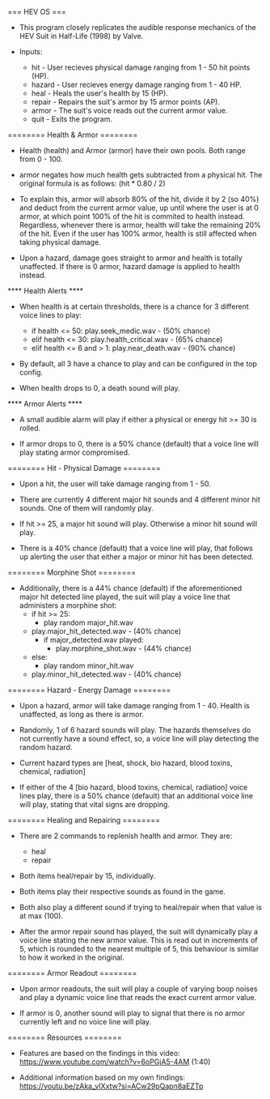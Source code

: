 === HEV OS ===

- This program closely replicates the audible response mechanics of the
  HEV Suit in Half-Life (1998) by Valve.

- Inputs:
	- hit 		- User recieves physical damage ranging from 1 - 50 hit points (HP).
	- hazard 	- User recieves energy damage ranging from 1 - 40 HP.
	- heal		- Heals the user's health by 15 (HP).
	- repair	- Repairs the suit's armor by 15 armor points (AP).
	- armor		- The suit's voice reads out the current armor value.
	- quit		- Exits the program.

========   Health & Armor   ========

- Health (health) and Armor (armor) have their own pools. Both range from 0 - 100.
  
- armor negates how much health gets subtracted from a physical hit. The original
  formula is as follows:
  (hit * 0.80 / 2)

- To explain this, armor will absorb 80% of the hit, divide it by 2 (so 40%) and deduct
  from the current armor value, up until where the user is at 0 armor, at which point
  100% of the hit is commited to health instead.
  Regardless, whenever there is armor, health will take the remaining 20% of the hit.
  Even if the user has 100% armor, health is still affected when taking physical damage.

- Upon a hazard, damage goes straight to armor and health is totally unaffected. If there
  is 0 armor, hazard damage is applied to health instead.

****   Health Alerts   ****

- When health is at certain thresholds, there is a chance for 3 different voice lines to
  play:
	- if health <= 50:
		play.seek_medic.wav - (50% chance)
	- elif health <= 30:
		play.health_critical.wav - (65% chance)
	- elif health <= 6 and > 1:
		play.near_death.wav - (90% chance)

- By default, all 3 have a chance to play and can be configured in the top config.

- When health drops to 0, a death sound will play.

****   Armor Alerts   ****

- A small audible alarm will play if either a physical or energy hit >= 30 is rolled.

- If armor drops to 0, there is a 50% chance (default) that a voice line will play
  stating armor compromised.

========   Hit - Physical Damage   ========

- Upon a hit, the user will take damage ranging from 1 - 50.

- There are currently 4 different major hit sounds and 4 different minor hit sounds.
  One of them will randomly play.

- If hit >= 25, a major hit sound will play. Otherwise a minor hit sound will play.

- There is a 40% chance (default) that a voice line will play, that follows up alerting
  the user that either a major or minor hit has been detected.

========   Morphine Shot   ========

- Additionally, there is a 44% chance (default) if the aforementioned major hit detected
  line played, the suit will play a voice line that administers a morphine shot:
	- if hit >= 25:
		- play random major_hit.wav
    - play.major_hit_detected.wav - (40% chance)
		- if major_detected.wav played:
		  - play.morphine_shot.wav - (44% chance)
	- else:
		- play random minor_hit.wav
    - play.minor_hit_detected.wav - (40% chance)

========   Hazard - Energy Damage   ========

- Upon a hazard, armor will take damage ranging from 1 - 40. Health is unaffected, as
  long as there is armor.

- Randomly, 1 of 6 hazard sounds will play. The hazards themselves do not currently
  have a sound effect, so, a voice line will play detecting the random hazard.

- Current hazard types are [heat, shock, bio hazard, blood toxins, chemical, radiation]

- If either of the 4 [bio hazard, blood toxins, chemical, radiation] voice lines play,
  there is a 50% chance (default) that an additional voice line will play, stating that vital signs are dropping.

========   Healing and Repairing   ========

- There are 2 commands to replenish health and armor. They are:
	- heal
	- repair

- Both items heal/repair by 15, individually.

- Both items play their respective sounds as found in the game.

- Both also play a different sound if trying to heal/repair when that value is at max (100).

- After the armor repair sound has played, the suit will dynamically play a voice line stating
  the new armor value. This is read out in increments of 5, which is rounded to the nearest multiple
  of 5, this behaviour is similar to how it worked in the original.

========   Armor Readout   ========

- Upon armor readouts, the suit will play a couple of varying boop noises and play a dynamic
  voice line that reads the exact current armor value.

- If armor is 0, another sound will play to signal that there is no armor currently left and
  no voice line will play.

========   Resources   ========

- Features are based on the findings in this video:
  https://www.youtube.com/watch?v=6oPGjA5-4AM (1:40)

- Additional information based on my own findings:
  https://youtu.be/zAka_vIXxtw?si=ACw29pQapn8aEZTp